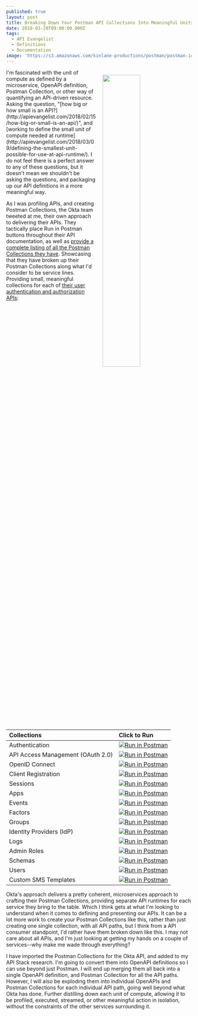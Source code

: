 ```yaml
---
published: true
layout: post
title: Breaking Down Your Postman API Collections Into Meaningful Units Of Compute
date: 2018-03-20T09:00:00.000Z
tags:
  - API Evangelist
  - Definitions
  - Documentation
image: 'https://s3.amazonaws.com/kinlane-productions/postman/postman-icon.png'
---
```

<p><img src="{{ page.image }}" width="45%" align="right" style="padding: 15px;" /></p>I'm fascinated with the unit of compute as defined by a microservice, OpenAPI definition, Postman Collection, or other way of quantifying an API-driven resource. Asking the question, "[how big or how small is an API?](http://apievangelist.com/2018/02/15/how-big-or-small-is-an-api/)", and [working to define the small unit of compute needed at runtime](http://apievangelist.com/2018/03/09/defining-the-smallest-unit-possible-for-use-at-api-runtime/). I do not feel there is a perfect answer to any of these questions, but it doesn't mean we shouldn't be asking the questions, and packaging up our API definitions in a more meaningful way.

As I was profiling APIs, and creating Postman Collections, the Okta team tweeted at me, their own approach to delivering their APIs. They tactically place Run in Postman buttons throughout their API documentation, as well as [provide a complete listing of all the Postman Collections they have](https://developer.okta.com/docs/api/getting_started/api_test_client.html#collections-quick-reference). Showcasing that they have broken up their Postman Collections along what I'd consider to be service lines. Providing small, meaningful collections for each of [their user authentication and authorization APIs](https://developer.okta.com/docs/api/getting_started/api_test_client.html):

<table>
  <thead>
    <tr>
      <th style="text-align: left">Collections</th>
      <th style="text-align: left">Click to Run</th>
    </tr>
  </thead>
  <tbody>
    <tr>
      <td style="text-align: left">Authentication</td>
      <td style="text-align: left"><a href="https://app.getpostman.com/run-collection/f9684487e584101f25a3" target="_blank"><img src="https://run.pstmn.io/button.svg" alt="Run in Postman" /></a></td>
    </tr>
    <tr>
      <td style="text-align: left">API Access Management (OAuth 2.0)</td>
      <td style="text-align: left"><a href="https://app.getpostman.com/run-collection/e4d286b1af2294bb14a0" target="_blank"><img src="https://run.pstmn.io/button.svg" alt="Run in Postman" /></a></td>
    </tr>
    <tr>
      <td style="text-align: left">OpenID Connect</td>
      <td style="text-align: left"><a href="https://app.getpostman.com/run-collection/fd92d7c1ab0fbfdecab2" target="_blank"><img src="https://run.pstmn.io/button.svg" alt="Run in Postman" /></a></td>
    </tr>
    <tr>
      <td style="text-align: left">Client Registration</td>
      <td style="text-align: left"><a href="https://app.getpostman.com/run-collection/291ba43cde74844dd4a7" target="_blank"><img src="https://run.pstmn.io/button.svg" alt="Run in Postman" /></a></td>
    </tr>
    <tr>
      <td style="text-align: left">Sessions</td>
      <td style="text-align: left"><a href="https://app.getpostman.com/run-collection/b2e06a22c396bcc94530" target="_blank"><img src="https://run.pstmn.io/button.svg" alt="Run in Postman" /></a></td>
    </tr>
    <tr>
      <td style="text-align: left">Apps</td>
      <td style="text-align: left"><a href="https://app.getpostman.com/run-collection/4857222012c11cf5e8cd" target="_blank"><img src="https://run.pstmn.io/button.svg" alt="Run in Postman" /></a></td>
    </tr>
    <tr>
      <td style="text-align: left">Events</td>
      <td style="text-align: left"><a href="https://app.getpostman.com/run-collection/f990a71f061a7a16d0bf" target="_blank"><img src="https://run.pstmn.io/button.svg" alt="Run in Postman" /></a></td>
    </tr>
    <tr>
      <td style="text-align: left">Factors</td>
      <td style="text-align: left"><a href="https://app.getpostman.com/run-collection/9fdda657d134039fcaba" target="_blank"><img src="https://run.pstmn.io/button.svg" alt="Run in Postman" /></a></td>
    </tr>
    <tr>
      <td style="text-align: left">Groups</td>
      <td style="text-align: left"><a href="https://app.getpostman.com/run-collection/0bb414f9594ed93672a0" target="_blank"><img src="https://run.pstmn.io/button.svg" alt="Run in Postman" /></a></td>
    </tr>
    <tr>
      <td style="text-align: left">Identity Providers (IdP)</td>
      <td style="text-align: left"><a href="https://app.getpostman.com/run-collection/00a7a643fc0ab3bb54c8" target="_blank"><img src="https://run.pstmn.io/button.svg" alt="Run in Postman" /></a></td>
    </tr>
    <tr>
      <td style="text-align: left">Logs</td>
      <td style="text-align: left"><a href="https://app.getpostman.com/run-collection/9cfb0dd661a5432a77c6" target="_blank"><img src="https://run.pstmn.io/button.svg" alt="Run in Postman" /></a></td>
    </tr>
    <tr>
      <td style="text-align: left">Admin Roles</td>
      <td style="text-align: left"><a href="https://app.getpostman.com/run-collection/04f5ec85685ac6f2827e" target="_blank"><img src="https://run.pstmn.io/button.svg" alt="Run in Postman" /></a></td>
    </tr>
    <tr>
      <td style="text-align: left">Schemas</td>
      <td style="text-align: left"><a href="https://app.getpostman.com/run-collection/443242e60287fb4b8d6d" target="_blank"><img src="https://run.pstmn.io/button.svg" alt="Run in Postman" /></a></td>
    </tr>
    <tr>
      <td style="text-align: left">Users</td>
      <td style="text-align: left"><a href="https://app.getpostman.com/run-collection/1755573c5cf5fbf7968b" target="_blank"><img src="https://run.pstmn.io/button.svg" alt="Run in Postman" /></a></td>
    </tr>
    <tr>
      <td style="text-align: left">Custom SMS Templates</td>
      <td style="text-align: left"><a href="https://app.getpostman.com/run-collection/d71f7946d8d56ccdaa06" target="_blank"><img src="https://run.pstmn.io/button.svg" alt="Run in Postman" /></a></td>
    </tr>
  </tbody>
</table>

Okta's approach delivers a pretty coherent, microservices approach to crafting their Postman Collections, providing separate API runtimes for each service they bring to the table. Which I think gets at what I'm looking to understand when it comes to defining and presenting our APIs. It can be a lot more work to create your Postman Collections like this, rather than just creating one single collection, with all API paths, but I think from a API consumer standpoint, I'd rather have them broken down like this. I may not care about all APIs, and I'm just looking at getting my hands on a couple of services--why make me wade through everything?

I have imported the Postman Collections for the Okta API, and added to my API Stack research. I'm going to convert them into OpenAPI definitions so I can use beyond just Postman. I will end up merging them all back into a single OpenAPI definition, and Postman Collection for all the API paths. However, I will also be exploding them into individual OpenAPIs and Postman Collections for each individual API path, going well beyond what Okta has done. Further distilling down each unit of compute, allowing it to be profiled, executed, streamed, or other meaningful action in isolation, without the constraints of the other services surrounding it.

<script type="text/javascript">
  (function (p,o,s,t,m,a,n) {
    !p[s] && (p[s] = function () { (p[t] || (p[t] = [])).push(arguments); });
    !o.getElementById(s+t) && o.getElementsByTagName("head")[0].appendChild((
      (n = o.createElement("script")),
      (n.id = s+t), (n.async = 1), (n.src = m), n
    ));
  }(window, document, "_pm", "PostmanRunObject", "https://run.pstmn.io/button.js"));
</script>
